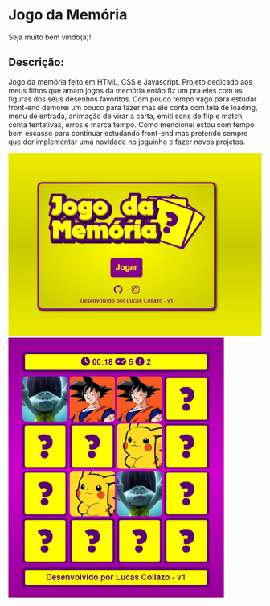 # Jogo da Memória
Seja muito bem vindo(a)!
## Descrição:
Jogo da memória feito em HTML, CSS e Javascript. Projeto dedicado aos meus filhos que amam jogos da memória então fiz um pra eles com as figuras dos seus desenhos favoritos.
Com pouco tempo vago para estudar front-end demorei um pouco para fazer mas ele conta com tela de loading, menu de entrada, animação de virar a carta, emiti sons de flip e match, conta tentativas, erros e marca tempo.
Como mencionei estou com tempo bem escasso para continuar estudando front-end mas pretendo sempre que der implementar uma novidade no joguinho e fazer novos projetos.

![Captura de tela](screens/cap_memorygame_menu.png)
![Captura de tela](screens/cap_memorygame_board.png)
